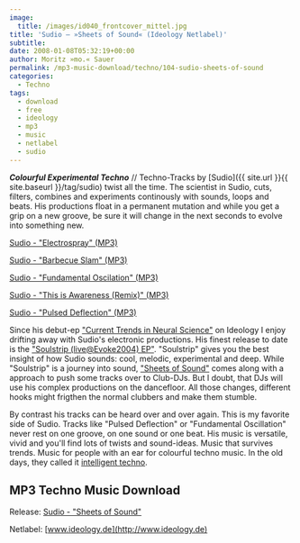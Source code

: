 ```yaml
---
image:
  title: /images/id040_frontcover_mittel.jpg
title: 'Sudio – »Sheets of Sound« (Ideology Netlabel)'
subtitle: 
date: 2008-01-08T05:32:19+00:00
author: Moritz »mo.« Sauer
permalink: /mp3-music-download/techno/104-sudio-sheets-of-sound
categories:
  - Techno
tags:
  - download
  - free
  - ideology
  - mp3
  - music
  - netlabel
  - sudio
---
```

***Colourful Experimental Techno*** // Techno-Tracks by [Sudio]({{ site.url }}{{ site.baseurl }}/tag/sudio) twist all the time. The scientist in Sudio, cuts, filters, combines and experiments continously with sounds, loops and beats. His productions float in a permanent mutation and while you get a grip on a new groove, be sure it will change in the next seconds to evolve into something new.

[Sudio - "Electrospray" (MP3)](http://ftp.scene.org/pub/music/groups/ideology/id040/id040_01_-_sudio-electrospray.mp3)
  
[Sudio - "Barbecue Slam" (MP3)](http://ftp.scene.org/pub/music/groups/ideology/id040/id040_02_-_sudio-barbecue_slam.mp3)
  
[Sudio - "Fundamental Oscilation" (MP3)](http://ftp.scene.org/pub/music/groups/ideology/id040/id040_03_-_sudio-fundamental_oscillation.mp3)
  
[Sudio - "This is Awareness (Remix)" (MP3)](http://ftp.scene.org/pub/music/groups/ideology/id040/id040_04_-_sudio-this_is_awareness_(lagavulin_remix).mp3)
  
[Sudio - "Pulsed Deflection" (MP3)](http://ftp.scene.org/pub/music/groups/ideology/id040/id040_05_-_sudio-pulsed_deflection.mp3)

<!--more-->

<!--adsense-->

Since his debut-ep ["Current Trends in Neural Science"](http://www.ideology.de/archives/000038.php) on Ideology I enjoy drifting away with Sudio's electronic productions. His finest release to date is the ["Soulstrip (live@Evoke2004) EP"](http://www.ideology.de/archives/000089.php). "Soulstrip" gives you the best insight of how Sudio sounds: cool, melodic, experimental and deep. While "Soulstrip" is a journey into sound, ["Sheets of Sound"](http://www.ideology.de/archives/audio000185.php) comes along with a approach to push some tracks over to Club-DJs. But I doubt, that DJs will use his complex productions on the dancefloor. All those changes, different hooks might frigthen the normal clubbers and make them stumble.

By contrast his tracks can be heard over and over again. This is my favorite side of Sudio. Tracks like "Pulsed Deflection" or "Fundamental Oscillation" never rest on one groove, on one sound or one beat. His music is versatile, vivid and you'll find lots of twists and sound-ideas. Music that survives trends. Music for people with an ear for colourful techno music. In the old days, they called it [intelligent techno](http://en.wikipedia.org/wiki/Intelligent_dance_music).

## MP3 Techno Music Download

Release: [Sudio - "Sheets of Sound"](http://www.ideology.de/archives/audio000185.php)
  
Netlabel: [www.ideology.de](http://www.ideology.de)